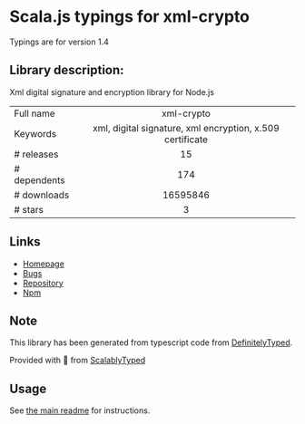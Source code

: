 
# Scala.js typings for xml-crypto

Typings are for version 1.4

## Library description:
Xml digital signature and encryption library for Node.js

|                    |                 |
| ------------------ | :-------------: |
| Full name          | xml-crypto |
| Keywords           | xml, digital signature, xml encryption, x.509 certificate |
| # releases         | 15 |
| # dependents       | 174 |
| # downloads        | 16595846 |
| # stars            | 3 |

## Links
- [Homepage](https://github.com/yaronn/xml-crypto#readme)
- [Bugs](https://github.com/yaronn/xml-crypto/issues)
- [Repository](https://github.com/yaronn/xml-crypto)
- [Npm](https://www.npmjs.com/package/xml-crypto)
    


## Note
This library has been generated from typescript code from [DefinitelyTyped](https://definitelytyped.org).

Provided with :purple_heart: from [ScalablyTyped](https://github.com/oyvindberg/ScalablyTyped)

## Usage
See [the main readme](../../readme.md) for instructions.


